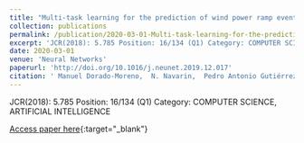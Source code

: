 ```yaml
---
title: "Multi-task learning for the prediction of wind power ramp events with deep neural networks"
collection: publications
permalink: /publication/2020-03-01-Multi-task-learning-for-the-prediction-of-wind-power-ramp-events-with-deep-neural-networks
excerpt: 'JCR(2018): 5.785 Position: 16/134 (Q1) Category: COMPUTER SCIENCE, ARTIFICIAL INTELLIGENCE'
date: 2020-03-01
venue: 'Neural Networks'
paperurl: 'http://doi.org/10.1016/j.neunet.2019.12.017'
citation: ' Manuel Dorado-Moreno,  N. Navarin,  Pedro Antonio Gutiérrez,  L. Prieto,  A. Sperduti,  Sancho Salcedo-Sanz,  César Hervás-Martínez, &quot;Multi-task learning for the prediction of wind power ramp events with deep neural networks.&quot; Neural Networks, Vol. 123, 2020, pp.401-411.'
---
```

JCR(2018): 5.785 Position: 16/134 (Q1) Category: COMPUTER SCIENCE, ARTIFICIAL INTELLIGENCE

[Access paper here](http://doi.org/10.1016/j.neunet.2019.12.017){:target="_blank"}
